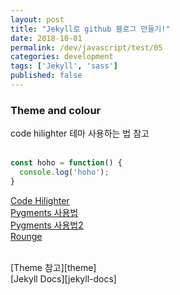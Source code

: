 ```yaml
---
layout: post
title: "Jekyll로 github 블로그 만들기!"
date: 2018-10-01
permalink: /dev/javascript/test/05
categories: development
tags: ['Jekyll', 'sass']
published: false
---
```


### Theme and colour

code hilighter 테마 사용하는 법 참고 <br/><br/>

``` javascript
const hoho = function() {
  console.log('hoho');
}
```

[Code Hilighter][code-hilighter] <br/>
[Pygments 사용법][Pygments] <br/>
[Pygments 사용법2][Pygments2] <br/>
[Rounge][rounge]

<br/>
[Theme 참고][theme] <br/>
[Jekyll Docs][jekyll-docs]



[theme]: http://pixyll.com/jekyll/pixyll/2014/06/08/pixyll-has-pagination/
[code-hilighter]: https://flinhong.com/2017/03/18/syntax-highlight-with-rouge-in-jekyll/
[Pygments]: https://www.mozmorris.com/2013/01/14/using-jekyll-with-pygments-github-pages.html
[Pygments2]: https://djkeh.github.io/articles/Hangul-test-jekyll-tips-kor/
[rounge]: http://rouge.jneen.net/

[jekyll-docs]: https://jekyllrb-ko.github.io/docs/quickstart/
[jekyll-gh]:   https://github.com/jekyll/jekyll
